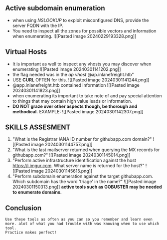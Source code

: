 ## Active subdomain enumeration
* when using *NSLOOKUP* to exploit misconfigured DNS, provide the server FQDN with the IP.
* You need to inspect all the zones for possible vectors and information when enumerating.
![[Pasted image 20240229193328.png]]

## Virtual Hosts 
* It is important as well to inspect any vhosts you may discover when enumerating
![[Pasted image 20240301141202.png]]
* the flag needed was in the _ap vhost_ @ap.inlanefreight.htb"
* USE **CURL** OFTEN for this.
![[Pasted image 20240301141244.png]]
* @app.inlanefreight.htb contained information
![[Pasted image 20240301141823.png]]
* when enumerating its important to take note of and pay special attention to things that may contain high value leads or information.
* **DO NOT graze over other aspects though, be thorough and methodical.**
EXAMPLE:
![[Pasted image 20240301142307.png]]

## SKILLS ASSESMENT
1. "What is the Registrar IANA ID number for githubapp.com domain?"
 ![[Pasted image 20240301144757.png]]
 2. "What is the last mailserver returned when querying the MX records for githubapp.com?"
![[Pasted image 20240301145014.png]]
3.  "Perform active infrastructure identification against the host https://i.imgur.com. What server name is returned for the host?"
![[Pasted image 20240301145615.png]]
4. "Perform subdomain enumeration against the target githubapp.com. Which subdomain has the word 'triage' in the name?"
![[Pasted image 20240301150313.png]]
**active tools such as GOBUSTER may be needed to enumerate domains.** 

## Conclusion
	Use these tools as often as you can so you remember and learn even more. alot of what you had trouble with was knowing when to use which tool. 
	Practice makes perfect!
